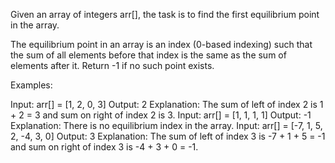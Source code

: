 Given an array of integers arr[], the task is to find the first equilibrium point in the array.

The equilibrium point in an array is an index (0-based indexing) such that the sum of all elements before that index is the same as the sum of elements after it. Return -1 if no such point exists. 

Examples:

Input: arr[] = [1, 2, 0, 3]
Output: 2 
Explanation: The sum of left of index 2 is 1 + 2 = 3 and sum on right of index 2 is 3.
Input: arr[] = [1, 1, 1, 1]
Output: -1
Explanation: There is no equilibrium index in the array.
Input: arr[] = [-7, 1, 5, 2, -4, 3, 0]
Output: 3
Explanation: The sum of left of index 3 is -7 + 1 + 5 = -1 and sum on right of index 3 is -4 + 3 + 0 = -1.

